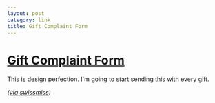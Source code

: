 ```yaml
---
layout: post
category: link
title: Gift Complaint Form
---
```


#	[Gift Complaint Form](http://www.enjoythisbeautifulday.com/2010/gift-complaint-form/ "Gift Complaint Form")

This is design perfection. I'm going to start sending this with every gift.

<cite>([via swissmiss](http://www.swiss-miss.com/2011/03/gift-complaint-form.html "Gift Complaint Form"))</cite>